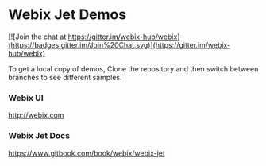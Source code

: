 Webix Jet Demos
================

[![Join the chat at https://gitter.im/webix-hub/webix](https://badges.gitter.im/Join%20Chat.svg)](https://gitter.im/webix-hub/webix) 

To get a local copy of demos, Clone the repository and then switch between branches to see different samples. 

### Webix UI
http://webix.com

### Webix Jet Docs
https://www.gitbook.com/book/webix/webix-jet
